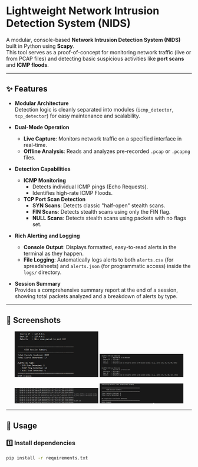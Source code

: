 # Lightweight Network Intrusion Detection System (NIDS)

A modular, console-based **Network Intrusion Detection System (NIDS)** built in Python using **Scapy**.  
This tool serves as a proof-of-concept for monitoring network traffic (live or from PCAP files) and detecting basic suspicious activities like **port scans** and **ICMP floods**.

---

## ✨ Features

- **Modular Architecture**  
  Detection logic is cleanly separated into modules (`icmp_detector`, `tcp_detector`) for easy maintenance and scalability.

- **Dual-Mode Operation**  
  - **Live Capture**: Monitors network traffic on a specified interface in real-time.  
  - **Offline Analysis**: Reads and analyzes pre-recorded `.pcap` or `.pcapng` files.  

- **Detection Capabilities**  
  - **ICMP Monitoring**  
    - Detects individual ICMP pings (Echo Requests).  
    - Identifies high-rate ICMP Floods.  
  - **TCP Port Scan Detection**  
    - **SYN Scans**: Detects classic "half-open" stealth scans.  
    - **FIN Scans**: Detects stealth scans using only the FIN flag.  
    - **NULL Scans**: Detects stealth scans using packets with no flags set.  

- **Rich Alerting and Logging**  
  - **Console Output**: Displays formatted, easy-to-read alerts in the terminal as they happen.  
  - **File Logging**: Automatically logs alerts to both `alerts.csv` (for spreadsheets) and `alerts.json` (for programmatic access) inside the `logs/` directory.  

- **Session Summary**  
  Provides a comprehensive summary report at the end of a session, showing total packets analyzed and a breakdown of alerts by type.  

---

## 📸 Screenshots

<p align="center">
  <img src="screenshots/nids1.png" alt="NIDS Screenshot 1" width="45%"/>
  <img src="screenshots/nids2.png" alt="NIDS Screenshot 2" width="45%"/>
</p>

<p align="center">
  <img src="screenshots/nids3.png" alt="NIDS Screenshot 3" width="45%"/>
  <img src="screenshots/nids4.png" alt="NIDS Screenshot 4" width="45%"/>
</p>

---

## 🚀 Usage

### 1️⃣ Install dependencies
```bash
pip install -r requirements.txt
